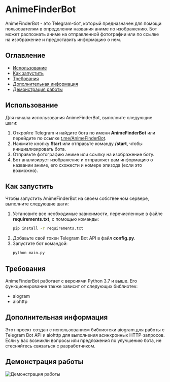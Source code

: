 ﻿# AnimeFinderBot

AnimeFinderBot - это Telegram-бот, который предназначен для помощи пользователям в определении названия аниме по изображению. Бот может распознать аниме на отправленной фотографии или по ссылке на изображение и предоставить информацию о нем.

## Оглавление

- [Использование](#использование)
- [Как запустить](#как-запустить)
- [Требования](#требования)
- [Дополнительная информация](#дополнительная-информация)
- [Демонстрация работы](#демонстрация-работы)

## Использование

Для начала использования AnimeFinderBot, выполните следующие шаги:

1. Откройте Telegram и найдите бота по имени **AnimeFinderBot** или перейдите по ссылке [t.me/AnimeFinderBot](https://t.me/AnimeFinderBot).
2. Нажмите кнопку **Start** или отправьте команду **/start**, чтобы инициализировать бота.
3. Отправьте фотографию аниме или ссылку на изображение боту.
4. Бот анализирует изображение и отправляет вам информацию о названии аниме, его схожести и номере эпизода (если это возможно).

## Как запустить

Чтобы запустить AnimeFinderBot на своем собственном сервере, выполните следующие шаги:

1. Установите все необходимые зависимости, перечисленные в файле **requirements.txt**, с помощью команды:
    ```sh
    pip install -r requirements.txt
    ```
2. Добавьте свой токен Telegram Bot API в файл **config.py**.
3. Запустите бот командой:
    ```sh
    python main.py
    ```

## Требования

AnimeFinderBot работает с версиями Python 3.7 и выше. Его функционирование также зависит от следующих библиотек:

- aiogram
- aiohttp

## Дополнительная информация

Этот проект создан с использованием библиотеки aiogram для работы с Telegram Bot API и aiohttp для выполнения асинхронных HTTP-запросов. Если у вас возникли вопросы или предложения по улучшению бота, не стесняйтесь связаться с разработчиком.

## Демонстрация работы

![Демонстрация работы](screen.png)
